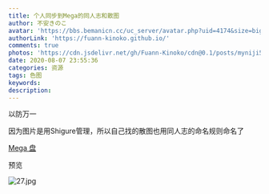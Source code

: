 ```yaml
---
title: 个人同步到Mega的同人志和散图
author: 不安きのこ
avatar: 'https://bbs.bemanicn.cc/uc_server/avatar.php?uid=4174&size=big'
authorLink: 'https://fuann-kinoko.github.io/'
comments: true
photos: 'https://cdn.jsdelivr.net/gh/Fuann-Kinoko/cdn@0.1/posts/myniji5.webp'
date: 2020-08-07 23:55:36
categories: 资源
tags: 色图
keywords:
description:
---
```

以防万一

因为图片是用Shigure管理，所以自己找的散图也用同人志的命名规则命名了

[Mega 盘](https://mega.nz/folder/3sUk1AjD#mSu1gcP_eF07FvfKnHaO9Q)

预览

![27.jpg](https://i.loli.net/2020/08/20/SYgRDeE2s9If7t8.jpg)
